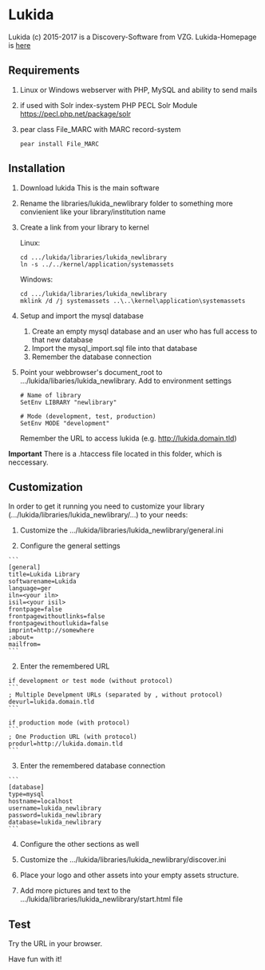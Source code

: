# Lukida

Lukida (c) 2015-2017 is a Discovery-Software from VZG.
Lukida-Homepage is [here](https://www.lukida.org/)

## Requirements

1) Linux or Windows webserver with PHP, MySQL and ability to send mails
2) if used with Solr index-system
PHP PECL Solr Module https://pecl.php.net/package/solr
3) pear class File_MARC with MARC record-system

    ```
    pear install File_MARC
    ```

## Installation

1) Download lukida
This is the main software 
2) Rename the libraries/lukida_newlibrary folder to something more convienient like your library/institution name
3) Create a link from your library to kernel

    Linux:
    ```
    cd .../lukida/libraries/lukida_newlibrary
    ln -s ../../kernel/application/systemassets
    ```
   
    Windows:
    ```
    cd .../lukida/libraries/lukida_newlibrary
    mklink /d /j systemassets ..\..\kernel\application\systemassets
    ```

4) Setup and import the mysql database
   1) Create an empty mysql database and an user who has full access to that new database
   2) Import the mysql_import.sql file into that database
   3) Remember the database connection
5) Point your webbrowser's document_root to .../lukida/libaries/lukida_newlibrary. Add to environment settings

    ```
    # Name of library
    SetEnv LIBRARY "newlibrary"
     
    # Mode (development, test, production)
    SetEnv MODE "development"
    ```

    Remember the URL to access lukida (e.g. http://lukida.domain.tld)

**Important**
There is a .htaccess file located in this folder, which is neccessary.

## Customization

In order to get it running you need to customize your library (.../lukida/libraries/lukida_newlibrary/...) to your needs:

1) Customize the .../lukida/libraries/lukida_newlibrary/general.ini

  1) Configure the general settings

    ```
    [general]
    title=Lukida Library
    softwarename=Lukida
    language=ger
    iln=<your iln>
    isil=<your isil>
    frontpage=false
    frontpagewithoutlinks=false
    frontpagewithoutlukida=false
    imprint=http://somewhere
    ;about=
    mailfrom=
    ```

  2) Enter the remembered URL 

    if development or test mode (without protocol)
    ```
    ; Multiple Develpment URLs (separated by , without protocol)
    devurl=lukida.domain.tld
    ```

    if production mode (with protocol)
    ```
    ; One Production URL (with protocol)
    produrl=http://lukida.domain.tld
    ```

  3) Enter the remembered database connection

    ```
    [database]
    type=mysql
    hostname=localhost
    username=lukida_newlibrary
    password=lukida_newlibrary
    database=lukida_newlibrary
    ```

  4) Configure the other sections as well

2) Customize the .../lukida/libraries/lukida_newlibrary/discover.ini
3) Place your logo and other assets into your empty assets structure. 
4) Add more pictures and text to the .../lukida/libraries/lukida_newlibrary/start.html file

## Test

Try the URL in your browser.

Have fun with it!
